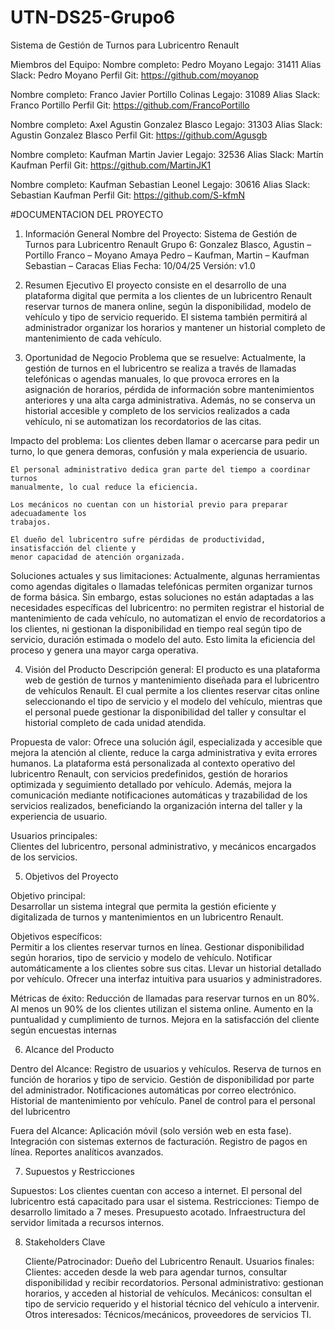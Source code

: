 # UTN-DS25-Grupo6
Sistema de Gestión de Turnos para Lubricentro Renault

Miembros del Equipo:
Nombre completo: Pedro Moyano
Legajo: 31411
Alias Slack: Pedro Moyano
Perfil Git: https://github.com/moyanop

Nombre completo: Franco Javier Portillo Colinas
Legajo: 31089
Alias Slack: Franco Portillo
Perfil Git: https://github.com/FrancoPortillo

Nombre completo: Axel Agustin Gonzalez Blasco
Legajo: 31303
Alias Slack: Agustin Gonzalez Blasco
Perfil Git: https://github.com/Agusgb

Nombre completo: Kaufman Martin Javier
Legajo: 32536
Alias Slack: Martín Kaufman
Perfil Git: https://github.com/MartinJK1

Nombre completo: Kaufman Sebastian Leonel
Legajo: 30616
Alias Slack: Sebastian Kaufman
Perfil Git: https://github.com/S-kfmN

#DOCUMENTACION DEL PROYECTO
1. Información General 
    Nombre del Proyecto: Sistema de Gestión de Turnos para Lubricentro Renault 
    Grupo 6: Gonzalez Blasco, Agustin – Portillo Franco – Moyano Amaya Pedro – 
    Kaufman, Martin – Kaufman Sebastian – Caracas Elias 
    Fecha: 10/04/25 
    Versión: v1.0 

2. Resumen Ejecutivo 
    El proyecto consiste en el desarrollo de una plataforma digital que permita a los clientes 
    de un lubricentro Renault reservar turnos de manera online, según la disponibilidad, 
    modelo de vehículo y tipo de servicio requerido. El sistema también permitirá al 
    administrador organizar los horarios y mantener un historial completo de mantenimiento 
    de cada vehículo.

3. Oportunidad de Negocio 
Problema que se resuelve: 
    Actualmente, la gestión de turnos en el lubricentro se realiza a través de llamadas 
    telefónicas o agendas manuales, lo que provoca errores en la asignación de horarios, 
    pérdida de información sobre mantenimientos anteriores y una alta carga administrativa. 
    Además, no se conserva un historial accesible y completo de los servicios realizados a 
    cada vehículo, ni se automatizan los recordatorios de las citas. 

Impacto del problema: 
    Los clientes deben llamar o acercarse para pedir un turno, lo que genera demoras, 
    confusión y mala experiencia de usuario. 

    El personal administrativo dedica gran parte del tiempo a coordinar turnos 
    manualmente, lo cual reduce la eficiencia. 

    Los mecánicos no cuentan con un historial previo para preparar adecuadamente los 
    trabajos. 

    El dueño del lubricentro sufre pérdidas de productividad, insatisfacción del cliente y 
    menor capacidad de atención organizada.

Soluciones actuales y sus limitaciones: 
    Actualmente, algunas herramientas como agendas digitales o llamadas telefónicas 
    permiten organizar turnos de forma básica. Sin embargo, estas soluciones no están 
    adaptadas a las necesidades específicas del lubricentro: no permiten registrar el 
    historial de mantenimiento de cada vehículo, no automatizan el envío de recordatorios a 
    los clientes, ni gestionan la disponibilidad en tiempo real según tipo de servicio, duración 
    estimada o modelo del auto. Esto limita la eficiencia del proceso y genera una mayor 
    carga operativa. 
 
4. Visión del Producto 
Descripción general: 
    El producto es una plataforma web de gestión de turnos y mantenimiento diseñada para 
    el lubricentro de vehículos Renault. El cual permite a los clientes reservar citas online 
    seleccionando el tipo de servicio y el modelo del vehículo, mientras que el personal 
    puede gestionar la disponibilidad del taller y consultar el historial completo de cada 
    unidad atendida. 

Propuesta de valor: 
    Ofrece una solución ágil, especializada y accesible que mejora la atención al cliente, 
    reduce la carga administrativa y evita errores humanos. La plataforma está 
    personalizada al contexto operativo del lubricentro Renault, con servicios predefinidos, 
    gestión de horarios optimizada y seguimiento detallado por vehículo. Además, mejora la 
    comunicación mediante notificaciones automáticas y trazabilidad de los servicios 
    realizados, beneficiando la organización interna del taller y la experiencia de usuario. 

Usuarios principales:  
    Clientes del lubricentro, personal administrativo, y mecánicos encargados de los servicios.

5. Objetivos del Proyecto 
 
Objetivo principal:  
	Desarrollar un sistema integral que permita la gestión eficiente y digitalizada de turnos y 
	mantenimientos en un lubricentro Renault. 

Objetivos específicos: 	
	Permitir a los clientes reservar turnos en línea. 
	Gestionar disponibilidad según horarios, tipo de servicio y modelo de vehículo. 
	Notificar automáticamente a los clientes sobre sus citas. 
	Llevar un historial detallado por vehículo. 
	Ofrecer una interfaz intuitiva para usuarios y administradores. 

Métricas de éxito: 
	Reducción de llamadas para reservar turnos en un 80%. 
	Al menos un 90% de los clientes utilizan el sistema online. 
	Aumento en la puntualidad y cumplimiento de turnos. 
	Mejora en la satisfacción del cliente según encuestas internas

6. Alcance del Producto 
 
Dentro del Alcance:
	Registro de usuarios y vehículos. 
	Reserva de turnos en función de horarios y tipo de servicio. 
	Gestión de disponibilidad por parte del administrador. 
	Notificaciones automáticas por correo electrónico. 
	Historial de mantenimiento por vehículo. 
	Panel de control para el personal del lubricentro

Fuera del Alcance: 
	Aplicación móvil (solo versión web en esta fase). 
	Integración con sistemas externos de facturación. 
	Registro de pagos en línea. 
	Reportes analíticos avanzados.

7. Supuestos y Restricciones 
 
Supuestos: 
	Los clientes cuentan con acceso a internet. 
	El personal del lubricentro está capacitado para usar el sistema. 
Restricciones: 
	Tiempo de desarrollo limitado a 7 meses. 
	Presupuesto acotado. 
	Infraestructura del servidor limitada a recursos internos. 

8. Stakeholders Clave 
 
	Cliente/Patrocinador: Dueño del Lubricentro Renault. 
	Usuarios finales:  
	Clientes: acceden desde la web para agendar turnos, consultar disponibilidad y recibir recordatorios. 
	Personal administrativo: gestionan horarios, y acceden al historial de vehículos. 
	Mecánicos: consultan el tipo de servicio requerido y el historial técnico del vehículo a intervenir. 
	Otros interesados: Técnicos/mecánicos, proveedores de servicios TI.
